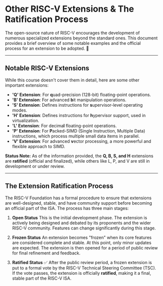 # Other RISC-V Extensions & The Ratification Process

The open-source nature of RISC-V encourages the development of numerous specialized extensions beyond the standard ones. This document provides a brief overview of some notable examples and the official process for an extension to be adopted. 📜

---

## Notable RISC-V Extensions

While this course doesn't cover them in detail, here are some other important extensions:
* **'Q' Extension**: For **q**uad-precision (128-bit) floating-point operations.
* **'B' Extension**: For advanced **b**it manipulation operations.
* **'S' Extension**: Defines instructions for **s**upervisor-level operating modes.
* **'H' Extension**: Defines instructions for **h**ypervisor support, used in virtualization.
* **'L' Extension**: For decima**l** floating-point operations.
* **'P' Extension**: For **P**acked-SIMD (Single Instruction, Multiple Data) instructions, which process multiple small data items in parallel.
* **'V' Extension**: For advanced **v**ector processing, a more powerful and flexible approach to SIMD.

**Status Note:** As of the information provided, the **Q, B, S, and H** extensions are **ratified** (official and finalized), while others like L, P, and V are still in development or under review.

---

## The Extension Ratification Process

The RISC-V Foundation has a formal procedure to ensure that extensions are well-designed, stable, and have community support before becoming an official part of the ISA. The process has three main stages:



1.  **Open Status**
    This is the initial development phase. The extension is actively being designed and debated by its proponents and the wider RISC-V community. Features can change significantly during this stage.

2.  **Frozen Status**
    An extension becomes "frozen" when its core features are considered complete and stable. At this point, only minor updates are expected. The extension is then opened for a period of public review for final refinement and feedback.

3.  **Ratified Status** ✅
    After the public review period, a frozen extension is put to a formal vote by the RISC-V Technical Steering Committee (TSC). If the vote passes, the extension is officially **ratified**, making it a final, stable part of the RISC-V ISA.